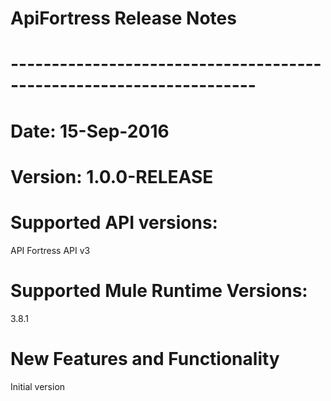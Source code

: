 # ApiFortress Release Notes
# --------------------------------------------------------------------
# Date: 15-Sep-2016
# Version: 1.0.0-RELEASE
# Supported API versions: 
API Fortress API v3
# Supported Mule Runtime Versions: 
3.8.1
# New Features and Functionality
Initial version
